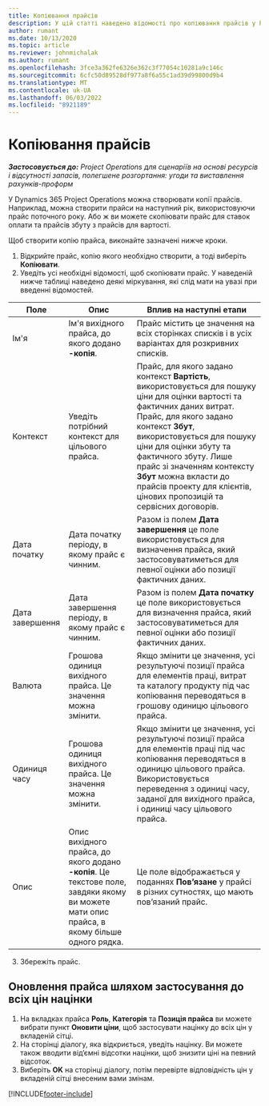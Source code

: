 ```yaml
---
title: Копіювання прайсів
description: У цій статті наведено відомості про копіювання прайсів у Project Operations.
author: rumant
ms.date: 10/13/2020
ms.topic: article
ms.reviewer: johnmichalak
ms.author: rumant
ms.openlocfilehash: 3fce3a362fe6326e362c3f77054c10281a9c146c
ms.sourcegitcommit: 6cfc50d89528df977a8f6a55c1ad39d99800d9b4
ms.translationtype: MT
ms.contentlocale: uk-UA
ms.lasthandoff: 06/03/2022
ms.locfileid: "8921189"
---
```

# <a name="copy-price-lists"></a>Копіювання прайсів

_**Застосовується до:** Project Operations для сценаріїв на основі ресурсів і відсутності запасів, полегшене розгортання: угоди та виставлення рахунків-проформ_

У Dynamics 365 Project Operations можна створювати копії прайсів. Наприклад, можна створити прайси на наступний рік, використовуючи прайс поточного року.  Або ж ви можете скопіювати прайс для ставок оплати та прайсів збуту з прайсів для вартості. 

Щоб створити копію прайса, виконайте зазначені нижче кроки.

1. Відкрийте прайс, копію якого необхідно створити, а тоді виберіть **Копіювати**.
2. Уведіть усі необхідні відомості, щоб скопіювати прайс. У наведеній нижче таблиці наведено деякі міркування, які слід мати на увазі при введенні відомостей.

| Поле | Опис | Вплив на наступні етапи |
| --- | --- | --- |
| Ім'я | Ім'я вихідного прайса, до якого додано **-копія**. | Прайс містить це значення на всіх сторінках списків і в усіх варіантах для розкривних списків. |
| Контекст | Уведіть потрібний контекст для цільового прайса. | Прайс, для якого задано контекст **Вартість**, використовується для пошуку ціни для оцінки вартості та фактичних даних витрат. Прайс, для якого задано контекст **Збут**, використовується для пошуку ціни для оцінки збуту та фактичного збуту. Лише прайс зі значенням контексту **Збут** можна вкласти до прайсів проекту для клієнтів, цінових пропозицій та сервісних договорів. |
| Дата початку | Дата початку періоду, в якому прайс є чинним. | Разом із полем **Дата завершення** це поле використовується для визначення прайса, який застосовуватиметься для певної оцінки або позиції фактичних даних. |
| Дата завершення | Дата завершення періоду, в якому прайс є чинним. | Разом із полем **Дата початку** це поле використовується для визначення прайса, який застосовуватиметься для певної оцінки або позиції фактичних даних. |
| Валюта | Грошова одиниця вихідного прайса. Це значення можна змінити. | Якщо змінити це значення, усі результуючі позиції прайса для елементів праці, витрат та каталогу продукту під час копіювання переводяться в грошову одиницю цільового прайса. |
| Одиниця часу | Грошова одиниця вихідного прайса. Це значення можна змінити. | Якщо змінити це значення, усі результуючі позиції прайса для елементів праці під час копіювання переводяться в одиницю цільового прайса. Використовується переведення з одиниці часу, заданої для вихідного прайса, і одиниці часу цільового прайса. |
| Опис | Опис вихідного прайса, до якого додано **-копія**. Це текстове поле, завдяки якому ви можете мати опис прайса, в якому більше одного рядка. | Це поле відображається у поданнях **Пов’язане** у прайсі в різних сутностях, що мають пов’язаний прайс. |

3. Збережіть прайс. 

## <a name="update-a-price-list-by-applying-a-mark-up-to-all-the-prices"></a>Оновлення прайса шляхом застосування до всіх цін націнки

1. На вкладках прайса **Роль**, **Категорія** та **Позиція прайса** ви можете вибрати пункт **Оновити ціни**, щоб застосувати націнку до всіх цін у вкладеній сітці. 
2. На сторінці діалогу, яка відкриється, уведіть націнку. Ви можете також вводити від’ємні відсотки націнки, щоб знизити ціні на певний відсоток. 
3. Виберіть **OK** на сторінці діалогу, потім перевірте відповідність цін у вкладеній сітці внесеним вами змінам.


[!INCLUDE[footer-include](../includes/footer-banner.md)]